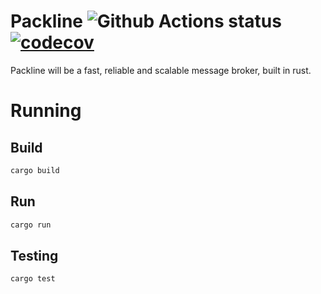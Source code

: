# Packline ![Github Actions status](https://github.com/vinijabes/packline/workflows/Rust/badge.svg) [![codecov](https://codecov.io/gh/vinijabes/packline/branch/main/graph/badge.svg?token=6ZSY1861WP)](https://codecov.io/gh/vinijabes/packline)

Packline will be a fast, reliable and scalable message broker, built in rust.

# Running
## Build
```sh
cargo build
```

## Run
```sh
cargo run
```

## Testing
```sh
cargo test
```
